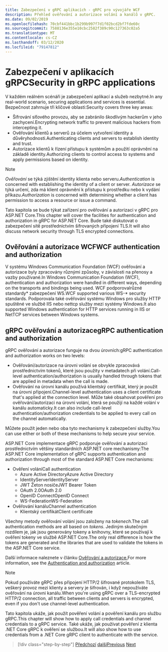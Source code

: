 ```yaml
---
title: Zabezpečení v gRPC aplikacích - gRPC pro vývojáře WCF
description: Přehled ověřování a autorizace volání a kanálů v gRPC.
ms.date: 09/02/2019
ms.openlocfilehash: 70cbf441bbc1b299b997f7d1f02bcd2bf7fde60c
ms.sourcegitcommit: 7588136e355e10cbc2582f389c90c127363c02a5
ms.translationtype: MT
ms.contentlocale: cs-CZ
ms.lasthandoff: 03/12/2020
ms.locfileid: "79147812"
---
```

# <a name="security-in-grpc-applications"></a><span data-ttu-id="a7ac3-103">Zabezpečení v aplikacích gRPC</span><span class="sxs-lookup"><span data-stu-id="a7ac3-103">Security in gRPC applications</span></span>

<span data-ttu-id="a7ac3-104">V každém reálném scénáři je zabezpečení aplikací a služeb nezbytné.</span><span class="sxs-lookup"><span data-stu-id="a7ac3-104">In any real-world scenario, securing applications and services is essential.</span></span> <span data-ttu-id="a7ac3-105">Bezpečnost zahrnuje tři klíčové oblasti:</span><span class="sxs-lookup"><span data-stu-id="a7ac3-105">Security covers three key areas:</span></span>

* <span data-ttu-id="a7ac3-106">Šifrování síťového provozu, aby se zabránilo škodlivým hackerům v jeho zachycení.</span><span class="sxs-lookup"><span data-stu-id="a7ac3-106">Encrypting network traffic to prevent malicious hackers from intercepting it.</span></span>
* <span data-ttu-id="a7ac3-107">Ověřování klientů a serverů za účelem vytvoření identity a důvěryhodnosti.</span><span class="sxs-lookup"><span data-stu-id="a7ac3-107">Authenticating clients and servers to establish identity and trust.</span></span>
* <span data-ttu-id="a7ac3-108">Autorizace klientů k řízení přístupu k systémům a použití oprávnění na základě identity.</span><span class="sxs-lookup"><span data-stu-id="a7ac3-108">Authorizing clients to control access to systems and apply permissions based on identity.</span></span>

> [!NOTE]
> <span data-ttu-id="a7ac3-109">*Ověřování* se týká zjištění identity klienta nebo serveru.</span><span class="sxs-lookup"><span data-stu-id="a7ac3-109">*Authentication* is concerned with establishing the identity of a client or server.</span></span> <span data-ttu-id="a7ac3-110">*Autorizace* se týká určení, zda má klient oprávnění k přístupu k prostředku nebo k vydání příkazu.</span><span class="sxs-lookup"><span data-stu-id="a7ac3-110">*Authorization* is concerned with determining whether a client has permission to access a resource or issue a command.</span></span>

<span data-ttu-id="a7ac3-111">Tato kapitola se bude týkat zařízení pro ověřování a autorizaci v gRPC pro ASP.NET Core.</span><span class="sxs-lookup"><span data-stu-id="a7ac3-111">This chapter will cover the facilities for authentication and authorization in gRPC for ASP.NET Core.</span></span> <span data-ttu-id="a7ac3-112">Bude také diskutovat o zabezpečení sítě prostřednictvím šifrovaných připojení TLS.</span><span class="sxs-lookup"><span data-stu-id="a7ac3-112">It will also discuss network security through TLS encrypted connections.</span></span>

## <a name="wcf-authentication-and-authorization"></a><span data-ttu-id="a7ac3-113">Ověřování a autorizace WCF</span><span class="sxs-lookup"><span data-stu-id="a7ac3-113">WCF authentication and authorization</span></span>

<span data-ttu-id="a7ac3-114">V systému Windows Communication Foundation (WCF) ověřování a autorizace byly zpracovány různými způsoby, v závislosti na přenosy a vazby používané.</span><span class="sxs-lookup"><span data-stu-id="a7ac3-114">In Windows Communication Foundation (WCF), authentication and authorization were handled in different ways, depending on the transports and bindings being used.</span></span> <span data-ttu-id="a7ac3-115">WCF podporovalrůzné standardy\* zabezpečení WS.</span><span class="sxs-lookup"><span data-stu-id="a7ac3-115">WCF supported various WS-\* security standards.</span></span> <span data-ttu-id="a7ac3-116">Podporovala také ověřování systému Windows pro služby HTTP spuštěné ve službě IIS nebo nettcp služby mezi systémy Windows.</span><span class="sxs-lookup"><span data-stu-id="a7ac3-116">It also supported Windows authentication for HTTP services running in IIS or NetTCP services between Windows systems.</span></span>

## <a name="grpc-authentication-and-authorization"></a><span data-ttu-id="a7ac3-117">gRPC ověřování a autorizace</span><span class="sxs-lookup"><span data-stu-id="a7ac3-117">gRPC authentication and authorization</span></span>

<span data-ttu-id="a7ac3-118">gRPC ověřování a autorizace funguje na dvou úrovních:</span><span class="sxs-lookup"><span data-stu-id="a7ac3-118">gRPC authentication and authorization works on two levels:</span></span>

* <span data-ttu-id="a7ac3-119">Ověřování/autorizace na úrovni volání se obvykle zpracovává prostřednictvím tokenů, které jsou použity v metadatech při volání.</span><span class="sxs-lookup"><span data-stu-id="a7ac3-119">Call-level authentication/authorization is usually handled through tokens that are applied in metadata when the call is made.</span></span>
* <span data-ttu-id="a7ac3-120">Ověřování na úrovni kanálu používá klientský certifikát, který je použit na úrovni připojení.</span><span class="sxs-lookup"><span data-stu-id="a7ac3-120">Channel-level authentication uses a client certificate that's applied at the connection level.</span></span> <span data-ttu-id="a7ac3-121">Může také obsahovat pověření pro ověřování/autorizaci na úrovni volání, která se použijí na každé volání v kanálu automaticky.</span><span class="sxs-lookup"><span data-stu-id="a7ac3-121">It can also include call-level authentication/authorization credentials to be applied to every call on the channel automatically.</span></span>

<span data-ttu-id="a7ac3-122">Můžete použít jeden nebo oba tyto mechanismy k zabezpečení služby.</span><span class="sxs-lookup"><span data-stu-id="a7ac3-122">You can use either or both of these mechanisms to help secure your service.</span></span>

<span data-ttu-id="a7ac3-123">ASP.NET Core implementace gRPC podporuje ověřování a autorizaci prostřednictvím většiny standardních ASP.NET core mechanismy:</span><span class="sxs-lookup"><span data-stu-id="a7ac3-123">The ASP.NET Core implementation of gRPC supports authentication and authorization through most of the standard ASP.NET Core mechanisms:</span></span>

- <span data-ttu-id="a7ac3-124">Ověření volání</span><span class="sxs-lookup"><span data-stu-id="a7ac3-124">Call authentication</span></span>
  - <span data-ttu-id="a7ac3-125">Azure Active Directory</span><span class="sxs-lookup"><span data-stu-id="a7ac3-125">Azure Active Directory</span></span>
  - <span data-ttu-id="a7ac3-126">IdentityServer</span><span class="sxs-lookup"><span data-stu-id="a7ac3-126">IdentityServer</span></span>
  - <span data-ttu-id="a7ac3-127">JWT Žeton nosiče</span><span class="sxs-lookup"><span data-stu-id="a7ac3-127">JWT Bearer Token</span></span>
  - <span data-ttu-id="a7ac3-128">OAuth 2.0</span><span class="sxs-lookup"><span data-stu-id="a7ac3-128">OAuth 2.0</span></span>
  - <span data-ttu-id="a7ac3-129">OpenID Connect</span><span class="sxs-lookup"><span data-stu-id="a7ac3-129">OpenID Connect</span></span>
  - <span data-ttu-id="a7ac3-130">WS-Federation</span><span class="sxs-lookup"><span data-stu-id="a7ac3-130">WS-Federation</span></span>
- <span data-ttu-id="a7ac3-131">Ověřování kanálu</span><span class="sxs-lookup"><span data-stu-id="a7ac3-131">Channel authentication</span></span>
  - <span data-ttu-id="a7ac3-132">Klientský certifikát</span><span class="sxs-lookup"><span data-stu-id="a7ac3-132">Client certificate</span></span>

<span data-ttu-id="a7ac3-133">Všechny metody ověřování volání jsou založeny na *tokenech*.</span><span class="sxs-lookup"><span data-stu-id="a7ac3-133">The call authentication methods are all based on *tokens*.</span></span> <span data-ttu-id="a7ac3-134">Jediným skutečným rozdílem je, jak jsou generovány tokeny a knihovny, které se používají k ověření tokeny ve službě ASP.NET Core.</span><span class="sxs-lookup"><span data-stu-id="a7ac3-134">The only real difference is how the tokens are generated and the libraries that are used to validate the tokens in the ASP.NET Core service.</span></span>

<span data-ttu-id="a7ac3-135">Další informace naleznete v článku [Ověřování a autorizace.](/aspnet/core/grpc/authn-and-authz)</span><span class="sxs-lookup"><span data-stu-id="a7ac3-135">For more information, see the [Authentication and authorization](/aspnet/core/grpc/authn-and-authz) article.</span></span>

> [!NOTE]
> <span data-ttu-id="a7ac3-136">Pokud používáte gRPC přes připojení HTTP/2 šifrované protokolem TLS, veškerý provoz mezi klienty a servery je šifrován, i když nepoužíváte ověřování na úrovni kanálu.</span><span class="sxs-lookup"><span data-stu-id="a7ac3-136">When you're using gRPC over a TLS-encrypted HTTP/2 connection, all traffic between clients and servers is encrypted, even if you don't use channel-level authentication.</span></span>

<span data-ttu-id="a7ac3-137">Tato kapitola ukáže, jak použít pověření volání a pověření kanálu pro službu gRPC.</span><span class="sxs-lookup"><span data-stu-id="a7ac3-137">This chapter will show how to apply call credentials and channel credentials to a gRPC service.</span></span> <span data-ttu-id="a7ac3-138">Také ukáže, jak používat pověření z klienta .NET Core gRPC k ověření se službou.</span><span class="sxs-lookup"><span data-stu-id="a7ac3-138">It will also show how to use credentials from a .NET Core gRPC client to authenticate with the service.</span></span>

>[!div class="step-by-step"]
><span data-ttu-id="a7ac3-139">[Předchozí](client-libraries.md)
>[další](call-credentials.md)</span><span class="sxs-lookup"><span data-stu-id="a7ac3-139">[Previous](client-libraries.md)
[Next](call-credentials.md)</span></span>
